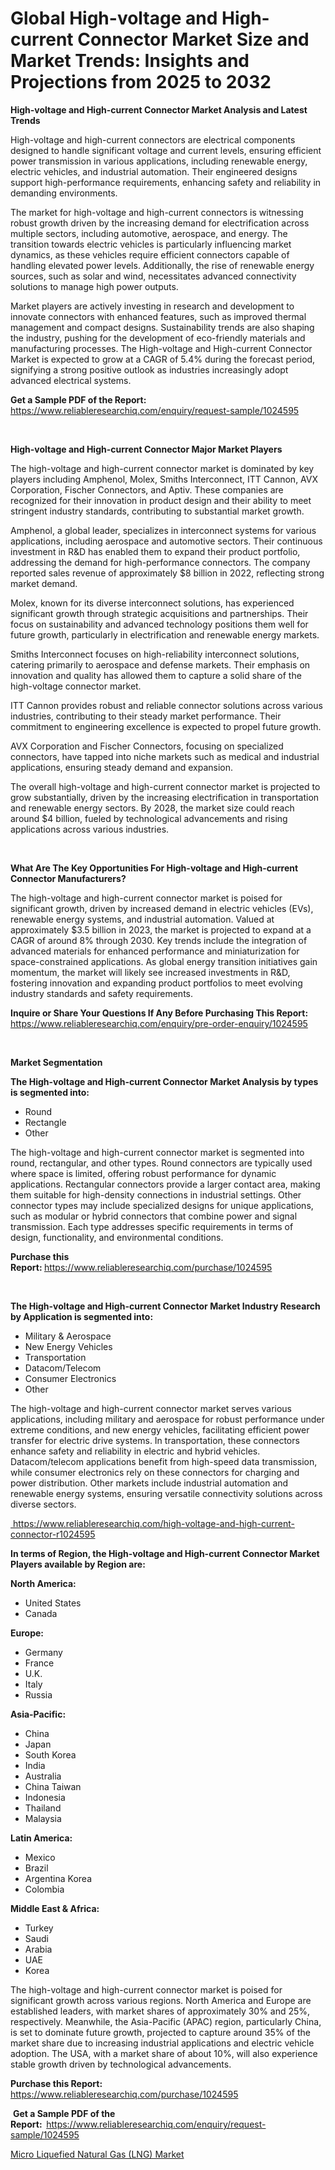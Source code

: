 <p><h1>Global High-voltage and High-current Connector Market Size and Market Trends: Insights and Projections from 2025 to 2032</h1></p><p><strong>High-voltage and High-current Connector Market Analysis and Latest Trends</strong></p>
<p><p>High-voltage and high-current connectors are electrical components designed to handle significant voltage and current levels, ensuring efficient power transmission in various applications, including renewable energy, electric vehicles, and industrial automation. Their engineered designs support high-performance requirements, enhancing safety and reliability in demanding environments.</p><p>The market for high-voltage and high-current connectors is witnessing robust growth driven by the increasing demand for electrification across multiple sectors, including automotive, aerospace, and energy. The transition towards electric vehicles is particularly influencing market dynamics, as these vehicles require efficient connectors capable of handling elevated power levels. Additionally, the rise of renewable energy sources, such as solar and wind, necessitates advanced connectivity solutions to manage high power outputs.</p><p>Market players are actively investing in research and development to innovate connectors with enhanced features, such as improved thermal management and compact designs. Sustainability trends are also shaping the industry, pushing for the development of eco-friendly materials and manufacturing processes. The High-voltage and High-current Connector Market is expected to grow at a CAGR of 5.4% during the forecast period, signifying a strong positive outlook as industries increasingly adopt advanced electrical systems.</p></p>
<p><strong>Get a Sample PDF of the Report:&nbsp;</strong> <a href="https://www.reliableresearchiq.com/enquiry/request-sample/1024595?utm_campaign=2346&utm_medium=2&utm_source=Github&utm_content=ia&utm_term=14022025&utm_id=high-voltage-and-high-current-connector">https://www.reliableresearchiq.com/enquiry/request-sample/1024595</a></p>
<p>&nbsp;</p>
<p><strong>High-voltage and High-current Connector Major Market Players</strong></p>
<p><p>The high-voltage and high-current connector market is dominated by key players including Amphenol, Molex, Smiths Interconnect, ITT Cannon, AVX Corporation, Fischer Connectors, and Aptiv. These companies are recognized for their innovation in product design and their ability to meet stringent industry standards, contributing to substantial market growth.</p><p>Amphenol, a global leader, specializes in interconnect systems for various applications, including aerospace and automotive sectors. Their continuous investment in R&D has enabled them to expand their product portfolio, addressing the demand for high-performance connectors. The company reported sales revenue of approximately $8 billion in 2022, reflecting strong market demand.</p><p>Molex, known for its diverse interconnect solutions, has experienced significant growth through strategic acquisitions and partnerships. Their focus on sustainability and advanced technology positions them well for future growth, particularly in electrification and renewable energy markets.</p><p>Smiths Interconnect focuses on high-reliability interconnect solutions, catering primarily to aerospace and defense markets. Their emphasis on innovation and quality has allowed them to capture a solid share of the high-voltage connector market.</p><p>ITT Cannon provides robust and reliable connector solutions across various industries, contributing to their steady market performance. Their commitment to engineering excellence is expected to propel future growth.</p><p>AVX Corporation and Fischer Connectors, focusing on specialized connectors, have tapped into niche markets such as medical and industrial applications, ensuring steady demand and expansion.</p><p>The overall high-voltage and high-current connector market is projected to grow substantially, driven by the increasing electrification in transportation and renewable energy sectors. By 2028, the market size could reach around $4 billion, fueled by technological advancements and rising applications across various industries.</p></p>
<p>&nbsp;</p>
<p><strong>What Are The Key Opportunities For High-voltage and High-current Connector Manufacturers?</strong></p>
<p><p>The high-voltage and high-current connector market is poised for significant growth, driven by increased demand in electric vehicles (EVs), renewable energy systems, and industrial automation. Valued at approximately $3.5 billion in 2023, the market is projected to expand at a CAGR of around 8% through 2030. Key trends include the integration of advanced materials for enhanced performance and miniaturization for space-constrained applications. As global energy transition initiatives gain momentum, the market will likely see increased investments in R&D, fostering innovation and expanding product portfolios to meet evolving industry standards and safety requirements.</p></p>
<p><strong>Inquire or Share Your Questions If Any Before Purchasing This Report:</strong> <a href="https://www.reliableresearchiq.com/enquiry/pre-order-enquiry/1024595?utm_campaign=2346&utm_medium=2&utm_source=Github&utm_content=ia&utm_term=14022025&utm_id=high-voltage-and-high-current-connector">https://www.reliableresearchiq.com/enquiry/pre-order-enquiry/1024595</a></p>
<p>&nbsp;</p>
<p><strong>Market Segmentation</strong></p>
<p><strong>The High-voltage and High-current Connector Market Analysis by types is segmented into:</strong></p>
<p><ul><li>Round</li><li>Rectangle</li><li>Other</li></ul></p>
<p><p>The high-voltage and high-current connector market is segmented into round, rectangular, and other types. Round connectors are typically used where space is limited, offering robust performance for dynamic applications. Rectangular connectors provide a larger contact area, making them suitable for high-density connections in industrial settings. Other connector types may include specialized designs for unique applications, such as modular or hybrid connectors that combine power and signal transmission. Each type addresses specific requirements in terms of design, functionality, and environmental conditions.</p></p>
<p><strong>Purchase this Report:&nbsp;</strong><a href="https://www.reliableresearchiq.com/purchase/1024595?utm_campaign=2346&utm_medium=2&utm_source=Github&utm_content=ia&utm_term=14022025&utm_id=high-voltage-and-high-current-connector">https://www.reliableresearchiq.com/purchase/1024595</a></p>
<p>&nbsp;</p>
<p><strong>The High-voltage and High-current Connector Market Industry Research by Application is segmented into:</strong></p>
<p><ul><li>Military & Aerospace</li><li>New Energy Vehicles</li><li>Transportation</li><li>Datacom/Telecom</li><li>Consumer Electronics</li><li>Other</li></ul></p>
<p><p>The high-voltage and high-current connector market serves various applications, including military and aerospace for robust performance under extreme conditions, and new energy vehicles, facilitating efficient power transfer for electric drive systems. In transportation, these connectors enhance safety and reliability in electric and hybrid vehicles. Datacom/telecom applications benefit from high-speed data transmission, while consumer electronics rely on these connectors for charging and power distribution. Other markets include industrial automation and renewable energy systems, ensuring versatile connectivity solutions across diverse sectors.</p></p>
<p><a href="https://www.reliableresearchiq.com/high-voltage-and-high-current-connector-r1024595?utm_campaign=2346&utm_medium=2&utm_source=Github&utm_content=ia&utm_term=14022025&utm_id=high-voltage-and-high-current-connector">&nbsp;https://www.reliableresearchiq.com/high-voltage-and-high-current-connector-r1024595</a></p>
<p><strong>In terms of Region, the High-voltage and High-current Connector Market Players available by Region are:</strong></p>
<p>
    <p> <strong> North America: </strong>
        <ul>
            <li>United States</li>
            <li>Canada</li>
        </ul>
        </p> 
    <p> <strong> Europe: </strong>
        <ul>
            <li>Germany</li>
            <li>France</li>
            <li>U.K.</li>
            <li>Italy</li>
            <li>Russia</li>
        </ul>
        </p> 
    <p> <strong> Asia-Pacific: </strong>
        <ul>
            <li>China</li>
            <li>Japan</li>
            <li>South Korea</li>
            <li>India</li>
            <li>Australia</li>
            <li>China Taiwan</li>
            <li>Indonesia</li>
            <li>Thailand</li>
            <li>Malaysia</li>
        </ul>
        </p> 
    <p> <strong> Latin America: </strong>
        <ul>
            <li>Mexico</li>
            <li>Brazil</li>
            <li>Argentina Korea</li>
            <li>Colombia</li>
        </ul>
        </p> 
    <p> <strong> Middle East & Africa: </strong>
        <ul>
            <li>Turkey</li>
            <li>Saudi</li>
            <li>Arabia</li>
            <li>UAE</li>
            <li>Korea</li>
        </ul>
    </p>
    </p>
<p><p>The high-voltage and high-current connector market is poised for significant growth across various regions. North America and Europe are established leaders, with market shares of approximately 30% and 25%, respectively. Meanwhile, the Asia-Pacific (APAC) region, particularly China, is set to dominate future growth, projected to capture around 35% of the market share due to increasing industrial applications and electric vehicle adoption. The USA, with a market share of about 10%, will also experience stable growth driven by technological advancements.</p></p>
<p><strong>Purchase this Report: </strong><a href="https://www.reliableresearchiq.com/purchase/1024595?utm_campaign=2346&utm_medium=2&utm_source=Github&utm_content=ia&utm_term=14022025&utm_id=high-voltage-and-high-current-connector">https://www.reliableresearchiq.com/purchase/1024595</a></p>
<p>&nbsp;<strong>Get a Sample PDF of the Report:&nbsp;&nbsp;</strong><a href="https://www.reliableresearchiq.com/enquiry/request-sample/1024595?utm_campaign=2346&utm_medium=2&utm_source=Github&utm_content=ia&utm_term=14022025&utm_id=high-voltage-and-high-current-connector">https://www.reliableresearchiq.com/enquiry/request-sample/1024595</a></p>
<p><strong></strong></p>
<p><p><a href="https://github.com/tanekacalderon743/Market-Research-Report-List-1/blob/main/micro-liquefied-natural-gas-lng-market.md?utm_campaign=2346&utm_medium=2&utm_source=Github&utm_content=ia&utm_term=14022025&utm_id=high-voltage-and-high-current-connector">Micro Liquefied Natural Gas (LNG) Market</a></p></p>